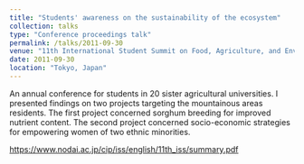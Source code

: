 ```yaml
---
title: "Students' awareness on the sustainability of the ecosystem"
collection: talks
type: "Conference proceedings talk"
permalink: /talks/2011-09-30
venue: "11th International Student Summit on Food, Agriculture, and Environment in the New Century"
date: 2011-09-30
location: "Tokyo, Japan"
---
```


An annual conference for students in 20 sister agricultural universities. I presented findings on two projects targeting the mountainous areas residents. The first project concerned sorghum breeding for improved nutrient content. The second project concerned socio-economic strategies for empowering women of two ethnic minorities.

<https://www.nodai.ac.jp/cip/iss/english/11th_iss/summary.pdf>
